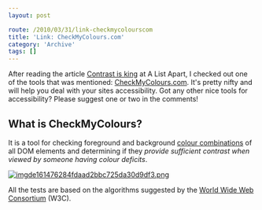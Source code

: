 ```yaml
---
layout: post

route: /2010/03/31/link-checkmycolourscom
title: 'Link: CheckMyColours.com'
category: 'Archive'
tags: []
---
```


After reading the article
<a class="ph" target="_blank" rel="noopener noreferrer" href="http://www.alistapart.com/articles/contrast-is-king/">Contrast
is king</a> at A List Apart, I checked out one of the tools that was mentioned:
<a class="ph" target="_blank" rel="noopener noreferrer" href="http://www.checkmycolours.com/">CheckMyColours.com</a>.
It's pretty nifty and will help you deal with your sites accessibility. Got any
other nice tools for accessibility? Please suggest one or two in the comments!

## What is CheckMyColours?

It is a tool for checking foreground and background
<a class="ph" target="_blank" rel="noopener noreferrer" href="http://phun-ky.net/2010/03/link-kuler-by-adobe">colour
combinations</a> of all DOM elements and determining if they <em>provide
sufficient contrast when viewed by someone having colour deficits</em>.

<a class="ph" href="/img/blog/imgde161476284fdaad2bbc725da30d9df3.png" rel="lightbox[article]" title=""><img class="ph" src="/img/blog/imgde161476284fdaad2bbc725da30d9df3.png" alt="imgde161476284fdaad2bbc725da30d9df3.png" title="" /></a>

All the tests are based on the algorithms suggested by the
<a class="ph" target="_blank" rel="noopener noreferrer" href="http://www.w3c.org">World
Wide Web Consortium</a> (W3C).
